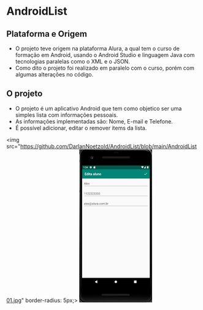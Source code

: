 # AndroidList
## Plataforma e Origem
* O projeto teve origem na plataforma Alura, a qual tem o curso de formação em Android, usando o Android Studio e linguagem Java com tecnologias paralelas como o XML e o JSON.
* Como dito o projeto foi realizado em paralelo com o curso, porém com algumas alterações no código.
## O projeto
* O projeto é um aplicativo Android que tem como objetico ser uma simples lista com informações pessoais.
* As informações implementadas são: Nome, E-mail e Telefone.
* É possível adicionar, editar o remover items da lista.


<img src="https://github.com/DarlanNoetzold/AndroidList/blob/main/AndroidList01.jpg" border-radius: 5px;> <img src="https://github.com/DarlanNoetzold/AndroidList/blob/main/AndroidList02.jpg">

